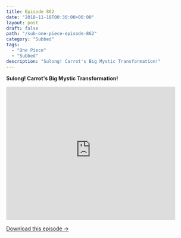 ```yaml
---
title: Episode 862
date: "2018-11-18T00:30:00+00:00"
layout: post
draft: false
path: "/sub-one-piece-episode-862"
category: "Subbed"
tags:
  - "One Piece"
  - "Subbed"
description: "Sulong! Carrot's Big Mystic Transformation!"
---
```


**Sulong! Carrot's Big Mystic Transformation!**

<iframe width="640" height="360" src="https://www.rapidvideo.com/e/G6FRPHCI8H" frameborder="0" marginwidth=0 marginheight=0 scrolling=no allowfullscreen style="max-width:90%;"></iframe>

<a href="http://ouo.io/qs/eCodkFEQ?s=https://www.rapidvideo.com/d/G6FRPHCI8H" class="styled_a">Download this episode →</a>

